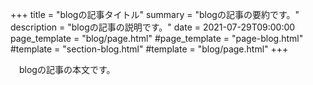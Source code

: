 +++
title = "blogの記事タイトル"
summary = "blogの記事の要約です。"
description = "blogの記事の説明です。"
date = 2021-07-29T09:00:00
page_template = "blog/page.html"
#page_template = "page-blog.html"
#template = "section-blog.html"
#template = "blog/page.html"
+++

　blogの記事の本文です。

